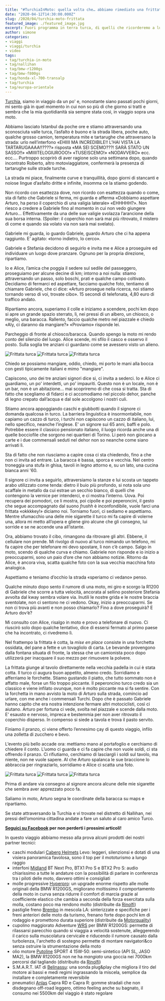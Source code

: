 ```yaml
---
title: "#TurchiaInMoto: quella volta che… abbiamo rimediato una frittata"
date: "2020-04-12T14:30:00.000Z"
slug: /2020/04/turchia-moto-frittata
featured_image: ./featured_image.jpg
excerpt: Fuori programma in terra turca, di quelli che ricorderemo a lungo
author: simone
categories:
- viaggi
- viaggi/turchia
- video
tags:
- tag/turchia-in-moto
- tag/nallihan
- tag/bmw-r1200gs
- tag/bmw-f800gs
- tag/honda-xl-700-transalp
- tag/turchia
- tag/europa-orientale
---
```


[Turchia](/categoria/viaggi/turchia), siamo in viaggio da un po' e, nonostante siano passati pochi giorni, mi sento già in quel momento in cui non so più di che giorno si tratti e sembra che la mia quotidianità sia sempre stata così, in viaggio sopra una moto.

Abbiamo lasciato Istanbul da poche ore e stiamo attraversando una sconosciuta valle turca, l’asfalto è buono e la strada libera, poche auto, qualche grosso camion, temperatura mite e tartarughe che attraversano la strada: urlo nell’interfono «EHIIII MA INCREDIBILE!! L’HAI VISTA LA TARTARUGAAAA!!????» risposta «MA SEI SCEMO???! SARÀ STATO UN SASSO!!» «MIIIITELOGIUROOO!» «TUSEISCEMO!» «NODAVVERO» ecc. ecc.… Purtroppo scoprirò di aver ragione solo una settimana dopo, quando incontrato Roberto, altro motoviaggiatore, confermerà la presenza di tartarughe sulle strade turche.

La strada mi piace, finalmente curve e tranquillità, dopo giorni di stancanti e noiose lingue d’asfalto dritte e infinite, insomma ce la stiamo godendo.

Non ricordo con esattezza dove, non ricordo con esattezza quando o come, sta di fatto che Gabriele si ferma, mi guarda e afferma «Dobbiamo aspettare Arturo, ha perso il coperchio di una valigia laterale» «EHHHHH?». Non riesco a credere a Gabriele fino al momento in cui non vedo giungere Arturo… Effettivamente da una delle sue valigie svolazza l’arancione della sua borsa interna. (Spoiler: il coperchio non sarà mai più ritrovato, il mistero di come e quando sia volato via non sarà mai svelato).

Gabriele mi guarda, io guardo Gabriele, guardo Arturo che ci ha appena raggiunto. E’ agitato: «torno indietro, lo cerco».

Gabriele e Stefania decidono di seguirlo e invita me e Alice a proseguire ed individuare un luogo dove pranzare. Ognuno per la propria direzione, ripartiamo.

Io e Alice, l’amica che poggia il sedere sul sedile del passeggero, proseguiamo per alcune decine di km; intorno a noi nulla: stiamo attraversando un passo, solo boschi, prati e qualche campo coltivato. Decidiamo di fermarci ed aspettare, facciamo qualche foto, tentiamo di chiamare Gabriele, che ci dice: «Arturo prosegue nella ricerca, noi stiamo tornando verso di voi, trovate cibo». 15 secondi di telefonata, 4,80 euro di traffico andato.

Ripartiamo ancora, superiamo il colle e iniziamo a scendere, pochi km dopo si apre un grande spazio sterrato, lì, nei pressi di un albero, un chiosco, o meglio, una baracca. Rallento, faccio qualche metro nel piazzale e chiedo «Aly, ci daranno da mangiare?» «Proviamo» risponde lei.

Parcheggio di fronte al chiosco/baracca. Quando spengo la moto mi rendo conto del silenzio del luogo. Alice scende, mi sfilo il casco e osservo il posto. Sulla soglia tre anziani ci guardano come se avessero visto un alieno.

![Frittata turca](./foto/img031.jpg "Un anziano ospite della baracca")
![Frittata turca](./foto/img032.jpg "L'interno della baracca")
![Frittata turca](./foto/img033.jpg "Autoritratto su triacetato")

Chiedo se possiamo mangiare, oddio, chiedo, mi porto le mani alla bocca con gesti tipicamente italiani e mimo "mangiare".

Capiscono, uno dei tre anziani signori dice si, ci invita a sederci. Io e Alice ci guardiamo, un po' interdetti, un po' impauriti. Questo non è un locale, non è un bar, non è un abitazione… mai scopriremo di che cosa si tratta. Sta di fatto che scegliamo di fidarci e ci accomodiamo nel piccolo dehor, panche di legno crepato dall’acqua e dal sole accolgono i nostri culi.

Stiamo ancora appoggiando caschi e giubbotti quando il signore ci domanda qualcosa in turco. La barriera linguistica è insormontabile, non capiamo un cazzo di turco, i turchi non capiscono un cazzo di italiano, lui, nello specifico, neanche l’inglese. E’ un signore sui 65 anni, baffi e polo. Potrebbe essere il classico pensionato italiano, il luogo ricorda anche una di quelle bocciofile che sorgono nei quartieri di Torino. Li però non giocano a carte e i due commensali seduti nel dehor non so neanche come siano arrivati lì.

Sta di fatto che non riusciamo a capire cosa ci sta chiedendo, fino a che non ci invita ad entrare. La baracca è bassa, sporca e vecchia. Nel centro troneggia una stufa in ghisa, tavoli in legno attorno e, su un lato, una cucina bianca anni '60.

Il signore ci invita a seguirlo, attraversiamo la stanze e lui scosta un tappeto arabo utilizzato come tenda: dietro il buio più profondo, si nota sola uno scaffale in metallo da cui estrae un secchio bianco, di quelli che contengono la vernice per intenderci, e ci mostra l’interno. Uova. Poi recupera dei pomodori, ce li mostra, poi cipolle e poi peperoncini, il gesto che segue accompagnato dal suono *frushh* è inconfondibile, vuole farci una frittata «okkkkey!» diciamo noi. Torniamo fuori, ci sediamo e aspettiamo. Mentre sfumacchio una delle mie sigarette il turco mi fa capire di volerne una, allora mi metto all’opera e gliene giro alcune che gli consegno, lui sorride e se ne accende una all’istante.

Ora, abbiamo trovato il cibo, rimangono da ritrovare gli altri. Ebbene, il cellulare non prende. Mi rivolgo di nuovo al turco mimando un telefono, mi fa capire che per telefonare mi devo spostare, lì non c’è campo. Salgo in moto, scendo di qualche curva e chiamo. Gabriele non risponde e io inizio a preoccuparmi, sono un paio d’ore che non abbiamo notizie. Ritorno da Alice, è ancora viva, scatta qualche foto con la sua vecchia macchina foto analogica.

Aspettiamo e teniamo d’occhio la strada «speriamo ci vedano» penso.

Qualche minuto dopo sento il rumore di una moto, mi giro e scorgo la R1200 di Gabriele che scorre a tutta velocità, ancorata al sellino posteriore Stefania avvolta dal kway sembra volare via. Inutili le nostre grida e le nostre braccia sventolate, non ci sentono ne ci vedono. Okay, inizio a preoccuparmi. Se non ci trova più avanti e non posso chiamarlo? Fino a dove proseguirà? E Arturo dov’è?

Mi consulto con Alice, risalgo in moto e provo a telefonare di nuovo. Ci riuscirò solo dopo qualche tentativo, dice di essersi fermato al primo paese che ha incontrato, ci rivedremo lì.

Nel frattempo la frittata è cotta, la *mise en place* consiste in una forchetta ossidata, del pane a fette e un tovagliolo di carta. Le bevande provengono dalla fontana situata di fronte, la stessa che un camionista poco dopo utilizzerà per inacquare il suo mezzo per rimuovere la polvere.

La frittata giunge al tavolo direttamente nella vecchia padella in cui è stata cotta. Il turco ci augura buon appetito, almeno credo. Sorridiamo e afferriamo le forchette. Stiamo gustando il piatto, che tutto sommato non è affatto male, forse un filo troppo piccante. Il peperoncino turco credo sia un classico e viene infilato ovunque, non è molto piccante ma si fa sentire. Con la forchetta in mano avvisto la moto di Arturo sulla strada, comincio ad urlare, con me anche i commensali Turchi. Dopo che è passato Gabriele hanno capito che era nostra intenzione fermare altri motociclisti, così ci aiutano. Arturo per fortuna ci vede, svolta nel piazzale e scende dalla moto. E’ esausto e nervoso, impreca e bestemmia per non aver ritrovato il coperchio disperso. In compenso si siede a tavola e trova il pasto servito.

Finiamo il pranzo, ci viene offerto l’ennesimo çay di questo viaggio, infilo una zolletta di zucchero e bevo.

L’evento più bello accade ora: mettiamo mano al portafoglio e cerchiamo di chiedere il conto. L’uomo ci guarda e ci fa capire che non vuole soldi, ci sta offrendo il pranzo. Ci rifiutiamo, cerchiamo di lasciargli i soldi sul tavolo, ma niente, non ne vuole sapere. Al che Arturo spalanca le sue braccione lo abbraccia per ringraziarlo, sorridiamo e Alice ci scatta una foto.

![Frittata turca](./foto/img034.jpg "La sgangherata cucina del nostro ospite")
![Frittata turca](./foto/img035.jpg "Il Turco, Simone e Arturo")
![Frittata turca](./foto/img036.jpg "Ozio nel polveroso pomeriggio turco")

Prima di andare via consegno al signore ancora alcune delle mie sigarette che sembra aver apprezzato poco fa.

Saliamo in moto, Arturo segna le coordinate della baracca su maps e ripartiamo.

Se state attraversando la Turchia e vi trovate nel distretto di Nallıhan, nei pressi dell’omonima cittadina andate a fare un saluto al caro amico Turco.

**[Seguici su Facebook](https://facebook.com/motoviaggiatori/) per non perderti i prossimi articoli!**

In questo viaggio abbiamo messo alla prova alcuni prodotti dei nostri partner tecnici:

- caschi modulari [Caberg Helmets](https://www.caberg.it/) Levo: leggeri, silenzionsi e dotati di una visiera panoramica favolosa, sono il top per il mototurismo a lungo raggio
- interfoni [Midland](https://www.midlandeurope.com/it) BT Next Pro, BTX1 Pro S e BTX2 Pro S: audio chiarissimo a tutte le andature con la possibilità di parlare in conferenza tra i piloti delle moto, davvero ottimi e consigliati
- molle progressive [Hyperpro](https://hyperpro.com): un upgrade enorme rispetto alle molle originali della BMW R1200GS, migliorano moltissimo il comportamento della moto in curva senza ridurre il comfort di marcia grazie al coefficiente elastico che cambia a seconda della forza esercitata sulla molla, costano poco ma rendono molto (distribuite da [Rinolfi](https://www.rinolfi.it))
- pastiglie freno [Brembo](http://brembo.com/it) in mescola LA: sinterizzate e specifiche per i freni anteriori delle moto da turismo, frenano forte dopo pochi km di rodaggio e promettono durata superiore (distribuite da [Motorquality](http://www.motorquality.it))
- cupolino maggiorato Adventure [WRS](https://wrs.it) per  BMW R1200GS: permette di rilassarsi parecchio quando si viaggia a velocità sostenute, alleggerendo il carico sulla muscolatura cervicale e riducendo il rumore causato dalla turbolenza, l'archetto di sostegno permette di montare navigatori&co senza ostruire la strumentazione della moto
- olio motore [Putoline](https://www.putoline.com/) SPORT 4 15W-50: semi-sintetico (API SL, JASO MA2), la BMW R1200GS non ne ha *mangiato* una goccia nei 7000km percorsi dal tagliando (distribuito da [Rinolfi](https://www.rinolfi.it))
- S.M.A.R.T. IAT di [Belinassu](http://www.belinassu.it): una sonda plug&play che migliora il tiro del motore ai bassi e medi regimi ingrassando la miscela, semplice da installare e completamente reversibile
- pneumatici [Anlas](http://anlas.com/it/) Capra RD e Capra R: gomme stradali che non disdegnano off-road leggero, ottimo feeling anche su bagnato, il consumo nei 5500km del viaggio è stato regolare
